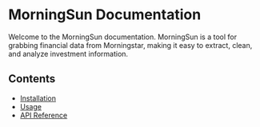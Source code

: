 # MorningSun Documentation

Welcome to the MorningSun documentation. MorningSun is a tool for grabbing financial data from Morningstar, making it easy to extract, clean, and analyze investment information.

## Contents

- [Installation](installation.md)
- [Usage](usage.md)
- [API Reference](api_reference.md)
